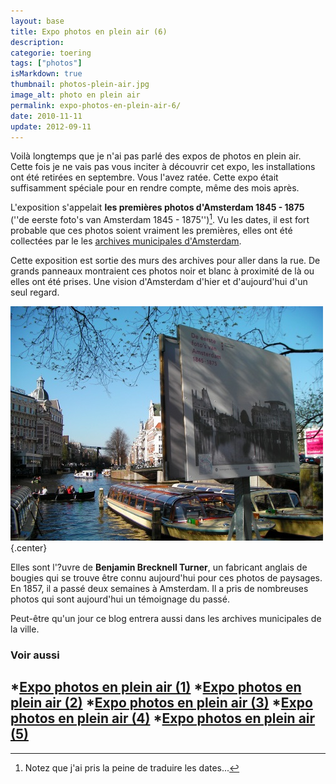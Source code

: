 ```yaml
---
layout: base
title: Expo photos en plein air (6)
description: 
categorie: toering
tags: ["photos"]
isMarkdown: true
thumbnail: photos-plein-air.jpg
image_alt: photo en plein air
permalink: expo-photos-en-plein-air-6/
date: 2010-11-11
update: 2012-09-11
---
```




Voilà longtemps que je n'ai pas parlé des expos de photos en plein air. Cette fois je ne vais pas vous inciter à découvrir cet expo, les installations ont été retirées en septembre. Vous l'avez ratée. Cette expo était suffisamment spéciale pour en rendre compte, même des mois après.

L'exposition s'appelait **les premières photos d'Amsterdam 1845 - 1875** (''de eerste foto's van Amsterdam 1845 - 1875'')[^1]. Vu les dates, il est fort probable que ces photos soient vraiment les premières, elles ont été collectées par le les [archives municipales d'Amsterdam](http://stadsarchief.amsterdam.nl/).

Cette exposition est sortie des murs des archives pour aller dans la rue. De grands panneaux montraient ces photos noir et blanc à proximité de là ou elles ont été prises. Une vision d'Amsterdam d'hier et d'aujourd'hui d'un seul regard.

![photo en plein air](photos-plein-air.jpg){.center}

Elles sont l'?uvre de **Benjamin Brecknell Turner**, un fabricant anglais de bougies qui se trouve être connu aujourd'hui pour ces photos de paysages. En 1857, il a passé deux semaines à Amsterdam. Il a pris de nombreuses photos qui sont aujourd'hui un témoignage du passé.

Peut-être qu'un jour ce blog entrera aussi dans les archives municipales de la ville.


### Voir aussi
*[Expo photos en plein air (1)](/expo-photos-en-plein-air)
*[Expo photos en plein air (2)](/expo-photos-en-plein-air-2)
*[Expo photos en plein air (3)](/expo-photos-en-plein-air-3)
*[Expo photos en plein air (4)](/expo-photos-en-plein-air-4)
*[Expo photos en plein air (5)](/expo-photos-en-plein-air-5)
---
[^1]: Notez que j'ai pris la peine de traduire les dates...
<!-- post notes:
aussi:
http://www.sepiatown.com/810175-Palace-of-the-People-Paleis-voor-Volksvlijt-Amsterdam-The-Netherlands
--->

